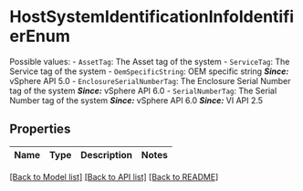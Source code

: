 # HostSystemIdentificationInfoIdentifierEnum

Possible values: - `AssetTag`: The Asset tag of the system - `ServiceTag`: The Service tag of the system - `OemSpecificString`: OEM specific string      ***Since:*** vSphere API 5.0 - `EnclosureSerialNumberTag`: The Enclosure Serial Number tag of the system      ***Since:*** vSphere API 6.0 - `SerialNumberTag`: The Serial Number tag of the system      ***Since:*** vSphere API 6.0  ***Since:*** VI API 2.5 

## Properties
Name | Type | Description | Notes
------------ | ------------- | ------------- | -------------

[[Back to Model list]](../README.md#documentation-for-models) [[Back to API list]](../README.md#documentation-for-api-endpoints) [[Back to README]](../README.md)



